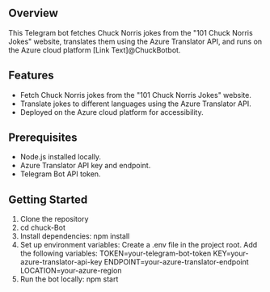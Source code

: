 ## Overview
This Telegram bot fetches Chuck Norris jokes from the "101 Chuck Norris Jokes" website, translates them using the Azure Translator API, and runs on the Azure cloud platform [Link Text]@ChuckBotbot.

## Features
- Fetch Chuck Norris jokes from the "101 Chuck Norris Jokes" website.
- Translate jokes to different languages using the Azure Translator API.
- Deployed on the Azure cloud platform for accessibility.

## Prerequisites
- Node.js installed locally.
- Azure Translator API key and endpoint.
- Telegram Bot API token.

## Getting Started
1. Clone the repository
2. cd chuck-Bot
3. Install dependencies: npm install
4. Set up environment variables:
   Create a .env file in the project root.
   Add the following variables:
      TOKEN=your-telegram-bot-token
      KEY=your-azure-translator-api-key
      ENDPOINT=your-azure-translator-endpoint
      LOCATION=your-azure-region
5. Run the bot locally: npm start
